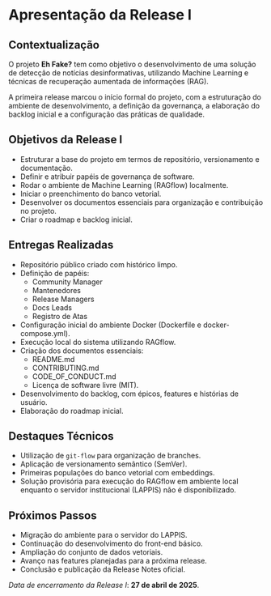 # Apresentação da Release I

## Contextualização

O projeto **Eh Fake?** tem como objetivo o desenvolvimento de uma solução de detecção de notícias desinformativas, utilizando Machine Learning e técnicas de recuperação aumentada de informações (RAG).

A primeira release marcou o início formal do projeto, com a estruturação do ambiente de desenvolvimento, a definição da governança, a elaboração do backlog inicial e a configuração das práticas de qualidade.

## Objetivos da Release I

- Estruturar a base do projeto em termos de repositório, versionamento e documentação.
- Definir e atribuir papéis de governança de software.
- Rodar o ambiente de Machine Learning (RAGflow) localmente.
- Iniciar o preenchimento do banco vetorial.
- Desenvolver os documentos essenciais para organização e contribuição no projeto.
- Criar o roadmap e backlog inicial.

## Entregas Realizadas

- Repositório público criado com histórico limpo.
- Definição de papéis:
  - Community Manager
  - Mantenedores
  - Release Managers
  - Docs Leads
  - Registro de Atas
- Configuração inicial do ambiente Docker (Dockerfile e docker-compose.yml).
- Execução local do sistema utilizando RAGflow.
- Criação dos documentos essenciais:
  - README.md
  - CONTRIBUTING.md
  - CODE_OF_CONDUCT.md
  - Licença de software livre (MIT).
- Desenvolvimento do backlog, com épicos, features e histórias de usuário.
- Elaboração do roadmap inicial.

## Destaques Técnicos

- Utilização de `git-flow` para organização de branches.
- Aplicação de versionamento semântico (SemVer).
- Primeiras populações do banco vetorial com embeddings.
- Solução provisória para execução do RAGflow em ambiente local enquanto o servidor institucional (LAPPIS) não é disponibilizado.

## Próximos Passos

- Migração do ambiente para o servidor do LAPPIS.
- Continuação do desenvolvimento do front-end básico.
- Ampliação do conjunto de dados vetoriais.
- Avanço nas features planejadas para a próxima release.
- Conclusão e publicação da Release Notes oficial.


*Data de encerramento da Release I*: **27 de abril de 2025**.
